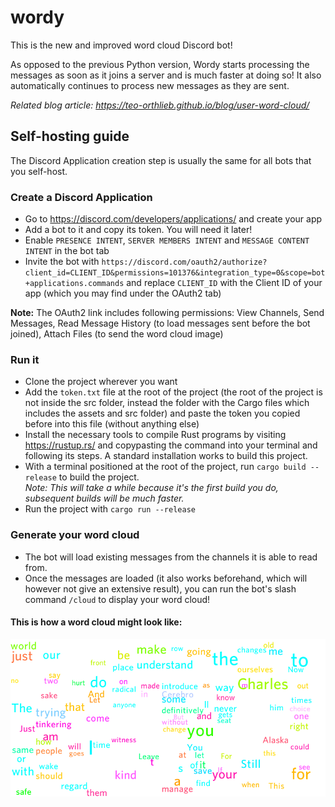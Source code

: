 # wordy
This is the new and improved word cloud Discord bot! 

As opposed to the previous Python version, Wordy starts processing the messages as soon as it joins a server and is much faster at doing so! 
It also automatically continues to process new messages as they are sent.

*Related blog article: https://teo-orthlieb.github.io/blog/user-word-cloud/*

## Self-hosting guide
The Discord Application creation step is usually the same for all bots that you self-host.

### Create a Discord Application
- Go to https://discord.com/developers/applications/ and create your app
- Add a bot to it and copy its token. You will need it later!
- Enable `PRESENCE INTENT`, `SERVER MEMBERS INTENT` and `MESSAGE CONTENT INTENT` in the bot tab
- Invite the bot with `https://discord.com/oauth2/authorize?client_id=CLIENT_ID&permissions=101376&integration_type=0&scope=bot+applications.commands` and replace `CLIENT_ID` with the Client ID of your app (which you may find under the OAuth2 tab)

**Note:** The OAuth2 link includes following permissions: View Channels, Send Messages, Read Message History (to load messages sent before the bot joined), Attach Files (to send the word cloud image)

### Run it
- Clone the project wherever you want
- Add the `token.txt` file at the root of the project (the root of the project is not inside the src folder, instead the folder with the Cargo files which includes the assets and src folder) and paste the token you copied before into this file (without anything else)
- Install the necessary tools to compile Rust programs by visiting https://rustup.rs/ and copypasting the command into your terminal and following its steps. A standard installation works to build this project.
- With a terminal positioned at the root of the project, run `cargo build --release` to build the project.  
*Note: This will take a while because it's the first build you do, subsequent builds will be much faster.*
- Run the project with `cargo run --release`

### Generate your word cloud
- The bot will load existing messages from the channels it is able to read from.
- Once the messages are loaded (it also works beforehand, which will however not give an extensive result), you can run the bot's slash command `/cloud` to display your word cloud!

#### This is how a word cloud might look like:
![Demonstration word cloud](test.png)
